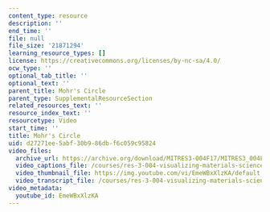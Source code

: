 ```yaml
---
content_type: resource
description: ''
end_time: ''
file: null
file_size: '21871294'
learning_resource_types: []
license: https://creativecommons.org/licenses/by-nc-sa/4.0/
ocw_type: ''
optional_tab_title: ''
optional_text: ''
parent_title: Mohr's Circle
parent_type: SupplementalResourceSection
related_resources_text: ''
resource_index_text: ''
resourcetype: Video
start_time: ''
title: Mohr's Circle
uid: d27271ee-5abf-30b9-86db-f6c059c95824
video_files:
  archive_url: https://archive.org/download/MITRES3-004F17/MITRES3_004F17_2012_anon1_300k.mp4
  video_captions_file: /courses/res-3-004-visualizing-materials-science-fall-2017/6df600d809fb5517a816c6ddc3350e70_EmeWBxXlzKA.vtt
  video_thumbnail_file: https://img.youtube.com/vi/EmeWBxXlzKA/default.jpg
  video_transcript_file: /courses/res-3-004-visualizing-materials-science-fall-2017/d454beb59b534af980dc16bda68f0ecc_EmeWBxXlzKA.pdf
video_metadata:
  youtube_id: EmeWBxXlzKA
---
```

